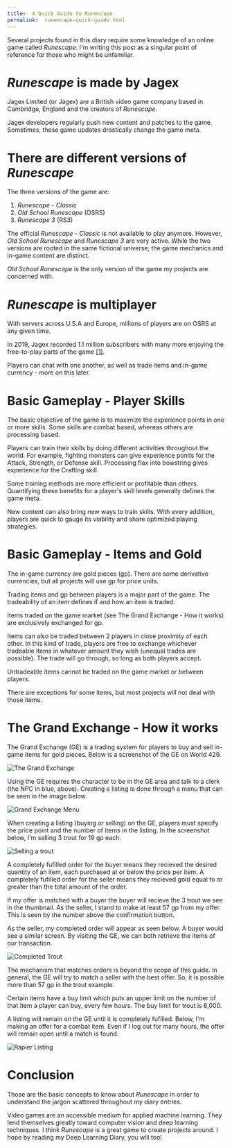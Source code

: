 ```yaml
---
title:  A Quick Guide to Runescape
permalink:  runescape-quick-guide.html
---
```


Several projects found in this diary require some knowledge of an online game called *Runescape*. I'm writing this post as a singular point of reference for those who might be unfamiliar.

# *Runescape* is made by Jagex #
Jagex Limited (or Jagex) are a British video game company based in Cambridge, England and the creators of *Runescape*. 

Jagex developers regularly push new content and patches to the game. Sometimes, these game updates drastically change the game meta. 

# There are different versions of *Runescape* #
The three versions of the game are:

1. *Runescape - Classic*
2. *Old School Runescape* (OSRS)
3. *Runescape 3* (RS3)

The official *Runescape - Classic* is not available to play anymore. However, *Old School Runescape* and *Runescape 3* are very active. While the two versions are rooted in the same fictional universe, the game mechanics and in-game content are distinct.

*Old School Runescape* is the only version of the game my projects are concerned with.

# *Runescape* is multiplayer #
With servers across U.S.A and Europe, millions of players are on OSRS at any given time.

In 2019, Jagex recorded 1.1 million subscribers with many more enjoying the free-to-play parts of the game [[1]](https://www.pcgamesn.com/runescape/player-count#:~:text=%E2%80%9CJagex's%20RuneScape%20franchise%20achieved%20its,%2Dto%2Daccess%20content.%E2%80%9D).

Players can chat with one another, as well as trade items and in-game currency - more on this later.

# Basic Gameplay - Player Skills #
The basic objective of the game is to maximize the experience points in one or more skills. Some skills are combat based, whereas others are processing based.

Players can train their skills by doing different activities throughout the world. For example, fighting monsters can give experience ponits for the Attack, Strength, or Defense skill. Processing flax into bowstring gives experience for the Crafting skill.

Some training methods are more efficient or profitable than others. Quantifying these benefits for a player's skill levels generally defines the game meta. 

New content can also bring new ways to train skills. With every addition, players are quick to gauge its viability and share optimized playing strategies.

# Basic Gameplay - Items and Gold #
The in-game currency are gold pieces (gp). There are some derivative currencies, but all projects will use gp for price units.

Trading items and gp between players is a major part of the game. The tradeability of an item defines if and how an item is traded.


Items traded on the game market (see The Grand Exchange - How it works) are exclusively exchanged for gp.

Items can also be traded between 2 players in close proximity of each other. In this kind of trade, players are free to exchange whichever tradeable items in whatever amount they wish (unequal trades are possible). The trade will go through, so long as both players accept.

Untradeable items cannot be traded on the game market or between players.

There are exceptions for some items, but most projects will not deal with those items.

# The Grand Exchange - How it works #
The Grand Exchange (GE) is a trading system for players to buy and sell in-game items for gold pieces. Below is a screenshot of the GE on World 429.

![The Grand Exchange](https://nurriol2.github.io/deep-learning-diary/assets/grand_exchange.png) 

Using the GE requires the character to be in the GE area and talk to a clerk (the NPC in blue, above). Creating a listing is done through a menu that can be seen in the image below.

![Grand Exchange Menu](https://nurriol2.github.io/deep-learning-diary/assets/empty_ge_menu.png)

When creating a listing (buying or selling) on the GE, players must specify the price point and the number of items in the listing. In the screenshot below, I'm selling 3 trout for 19 gp each.

![Selling a trout](https://nurriol2.github.io/deep-learning-diary/assets/selling_in_progress.png)

A completely fufilled order for the buyer means they recieved the desired quantity of an item, each purchased at or below the price per item. A completely fufilled order for the seller means they recieved gold equal to or greater than the total amount of the order. 

If my offer is matched with a buyer the buyer will recieve the 3 trout we see in the thumbnail. As the seller, I stand to make at least 57 gp from my offer. This is seen by the number above the confirmation button.


As the seller, my completed order will appear as seen below. A buyer would see a similar screen. By visiting the GE, we can both retrieve the items of our transaction.

![Completed Trout](https://nurriol2.github.io/deep-learning-diary/assets/selling_complete.png)

The mechanism that matches orders is beyond the scope of this guide. In general, the GE will try to match a seller with the best offer. So, it is possible more than 57 gp in the trout example.

Certain items have a buy limit which puts an upper limit on the number of that item a player can buy, every few hours. The buy limit for trout is 6,000.

A listing will remain on the GE until it is completely fufilled. Below, I'm making an offer for a combat item. Even if I log out for many hours, the offer will remain open until a match is found.

![Rapier Listing](https://nurriol2.github.io/deep-learning-diary/assets/incomplete_buy.png)


# Conclusion #
Those are the basic concepts to know about *Runescape* in order to understand the jargon scattered throughout my diary entries.

Video games are an accessible medium for applied machine learning. They lend themselves greatly toward computer vision and deep learning techniques. I think *Runescape* is a great game to create projects around. I hope by reading my Deep Learning Diary, you will too!